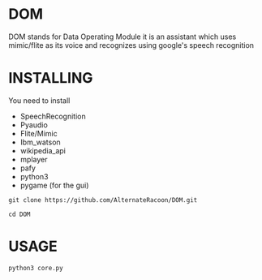 # DOM
DOM stands for Data Operating Module
it is an assistant which uses mimic/flite as its voice
and recognizes using google's speech recognition 
# INSTALLING
You need to install
- SpeechRecognition
- Pyaudio
- Flite/Mimic
- Ibm_watson
- wikipedia_api
- mplayer
- pafy
- python3
- pygame (for the gui)


`
git clone https://github.com/AlternateRacoon/DOM.git 
`


`
cd DOM
`


# USAGE
`
python3 core.py 
`
